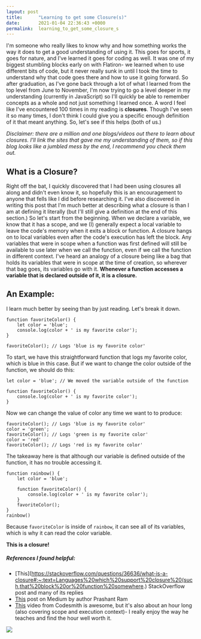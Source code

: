 ```yaml
---
layout: post
title:      "Learning to get some Closure(s)"
date:       2021-01-04 22:36:43 +0000
permalink:  learning_to_get_some_closure_s
---
```


I'm someone who really likes to know why and how something works the way it does to get a good understanding of using it. This goes for sports, it goes for nature, and I've learned it goes for coding as well. It was one of my biggest stumbling blocks early on with Flatiron- we learned when to use different bits of code, but it never really sunk in until I took the time to understand why that code goes there and how to use it going forward. So after graduation, as I've gone back through a lot of what I learned from the top level from June to November, I'm now trying to go a level deeper in my understanding (currently in JavaScript) so I'll quickly be able to remember concepts as a whole and not just something I learned once. A word I feel like I've encountered 100 times in my reading is **closures**. Though I've seen it so many times, I don't think I could give you a specific enough definition of it that meant anything. So, let's see if this helps (both of us.)

*Disclaimer: there are a million and one blogs/videos out there to learn about closures. I'll link the sites that gave me my understanding of them, so if this blog looks like a jumbled mess by the end, I recommend you check them out.*

## What is a Closure?
Right off the bat, I quickly discovered that I had been using closures all along and didn't even know it, so hopefully this is an encouragement to anyone that fells like I did before researching it.
I've also discovered in writing this post that I'm much better at describing what a closure is than I am at defining it literally (but I'll still give a definition at the end of this section.) So let's start from the beginning. When we declare a variable, we know that it has a scope, and we (I) generally expect a local variable to leave the code's memory when it exits a block or function. A closure hangs on to local variables even after the code's execution has left the block. Any variables that were in scope when a function was first defined will still be available to use later when we call the function, even if we call the function in different context. I've heard an analogy of a closure being like a bag that holds its variables that were in scope at the time of creation, so wherever that bag goes, its variables go with it.
**Whenever a function accesses a variable that is declared outside of it, it is a closure.**



## An Example:
I learn much better by seeing than by just reading. Let's break it down.
```
function favoriteColor() {
    let color = 'blue';
    console.log(color + ' is my favorite color');
}

favoriteColor(); // Logs 'blue is my favorite color'
```
To start, we have this straightforward function that logs my favorite color, which is blue in this case. But if we want to change the color outside of the function, we should do this:
```
let color = 'blue'; // We moved the variable outside of the function

function favoriteColor() {
    console.log(color + ' is my favorite color');
}
```
Now we can change the value of color any time we want to to produce:
```
favoriteColor(); // Logs 'blue is my favorite color'
color = 'green';
favoriteColor(); // Logs 'green is my favorite color'
color = 'red'
favoriteColor(); // Logs 'red is my favorite color'
```
The takeaway here is that although our variable is defined outside of the function, it has no trouble accessing it.

```
function rainbow() {
    let color = 'blue';
    
    function favoriteColor() {
        console.log(color + ' is my favorite color');
    }
    favoriteColor();
}
rainbow()
```
Because `favoriteColor` is inside of `rainbow`, it can see all of its variables, which is why it can read the color variable.

**This is a closure!**


##### References I found helpful:
* [This](https://stackoverflow.com/questions/36636/what-is-a-closure#:~:text=Languages%20which%20support%20closure%20(such,that%20block%20or%20function%20somewhere.) StackOverflow post and many of its replies
* [This](https://medium.com/@prashantramnyc/javascript-closures-simplified-d0d23fa06ba4) post on Medium by author Prashant Ram
* [This](https://www.youtube.com/watch?v=ZVXrJ4dnUxM) video from Codesmith is awesome, but it's also about an hour long (also covering scope and execution context)- I really enjoy the way he teaches and find the hour well worth it.

![](https://media.giphy.com/media/5wWf7H89PisM6An8UAU/giphy.gif)

